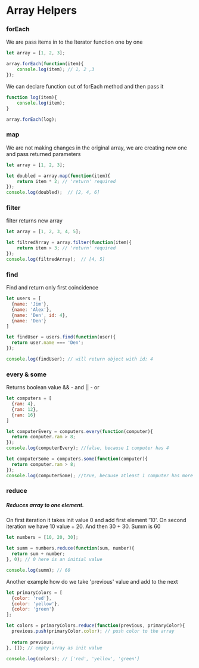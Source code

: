 # Array Helpers

### forEach
We are pass items in to the Iterator function one by one
```javascript
let array = [1, 2, 3];

array.forEach(function(item){
    console.log(item); // 1, 2 ,3
});
```
We can declare function out of forEach method and then pass it
```javascript
function log(item){
    console.log(item);
}

array.forEach(log);
```

### map
We are not making changes in the original array, we are creating new one and pass returned parameters
```javascript
let array = [1, 2, 3];

let doubled = array.map(function(item){
    return item * 2; // 'return' required
});
console.log(doubled);  // [2, 4, 6]
```

### filter
filter returns new array
```javascript
let array = [1, 2, 3, 4, 5];

let filtredArray = array.filter(function(item){
    return item > 3; // 'return' required
});
console.log(filtredArray);  // [4, 5]
```

### find
Find and return only first coincidence
```javascript
let users = [
  {name: 'Jim'},
  {name: 'Alex'},
  {name: 'Den', id: 4},
  {name: 'Den'}
]

let findUser = users.find(function(user){
  return user.name === 'Den';
});

console.log(findUser); // will return object with id: 4
```

### every & some
Returns boolean value
&& - and
|| - or
```javascript
let computers = [
  {ram: 4},
  {ram: 12},
  {ram: 16}
]

let computerEvery = computers.every(function(computer){
  return computer.ram > 8;
});
console.log(computerEvery); //false, because 1 computer has 4

let computerSome = computers.some(function(computer){
  return computer.ram > 8;
});
console.log(computerSome); //true, because atleast 1 computer has more than 8
```

### reduce
##### Reduces array to one element. 
On first iteration it takes init value 0 and add first element '10'. On second iteration we have 10 value + 20. And then 30 + 30. Summ is 60
```javascript
let numbers = [10, 20, 30];

let summ = numbers.reduce(function(sum, number){
  return sum + number;
}, 0); // 0 here is an initial value

console.log(summ); // 60
```

Another example how do we take 'previous' value and add to the next
```javascript
let primaryColors = [
  {color: 'red'},
  {color: 'yellow'},
  {color: 'green'}
];

let colors = primaryColors.reduce(function(previous, primaryColor){
  previous.push(primaryColor.color); // push color to the array
  
  return previous;
}, []); // empty array as init value

console.log(colors); // ['red', 'yellow', 'green']
```